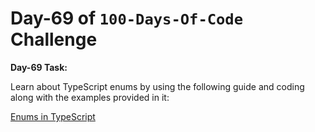 
# Day-69 of `100-Days-Of-Code` Challenge

**Day-69 Task:**

Learn about TypeScript enums by using the following guide and coding along with the examples provided in it:

[Enums in TypeScript](./TS-Enums/README.md)
